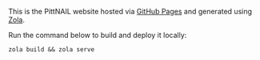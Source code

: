 This is the PittNAIL website hosted via [GitHub Pages](https://pages.github.com/) and generated
using [Zola](https://www.getzola.org/).

Run the command below to build and deploy it locally:

```console
zola build && zola serve
```
